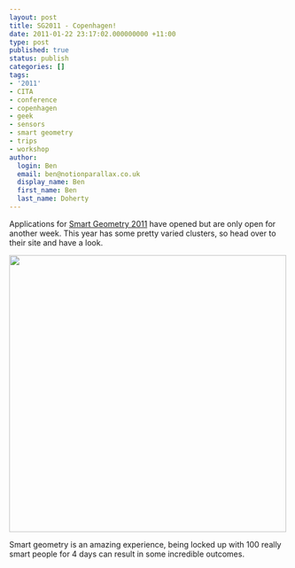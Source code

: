 ```yaml
---
layout: post
title: SG2011 - Copenhagen!
date: 2011-01-22 23:17:02.000000000 +11:00
type: post
published: true
status: publish
categories: []
tags:
- '2011'
- CITA
- conference
- copenhagen
- geek
- sensors
- smart geometry
- trips
- workshop
author:
  login: Ben
  email: ben@notionparallax.co.uk
  display_name: Ben
  first_name: Ben
  last_name: Doherty
---
```

<p>Applications for <a href="http://www.smartgeometry.org/content/smartgeometry-2011-copenhagen-0">Smart Geometry 2011</a> have opened but are only open for another week. This year has some pretty varied clusters, so head over to their site and have a look.</p>
<p><img class="alignnone" title="SG explosion" src="{{ site.baseurl }}/assets/BuildingTheInvisible.jpg" alt="" width="500" /></p>
<p>Smart geometry is an amazing experience, being locked up with 100 really smart people for 4 days can result in some incredible outcomes.</p>
